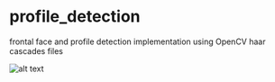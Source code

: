 # profile_detection

frontal face and profile detection implementation using OpenCV haar cascades files

![alt text](https://github.com/mevo12318/profile_detection/blob/master/results/perfil_detection.gif)

